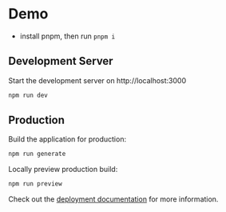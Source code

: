 # Demo

- install pnpm, then run `pnpm i`


## Development Server

Start the development server on http://localhost:3000

```bash
npm run dev
```

## Production

Build the application for production:

```bash
npm run generate
```

Locally preview production build:

```bash
npm run preview
```

Check out the [deployment documentation](https://nuxt.com/docs/getting-started/deployment) for more information.
